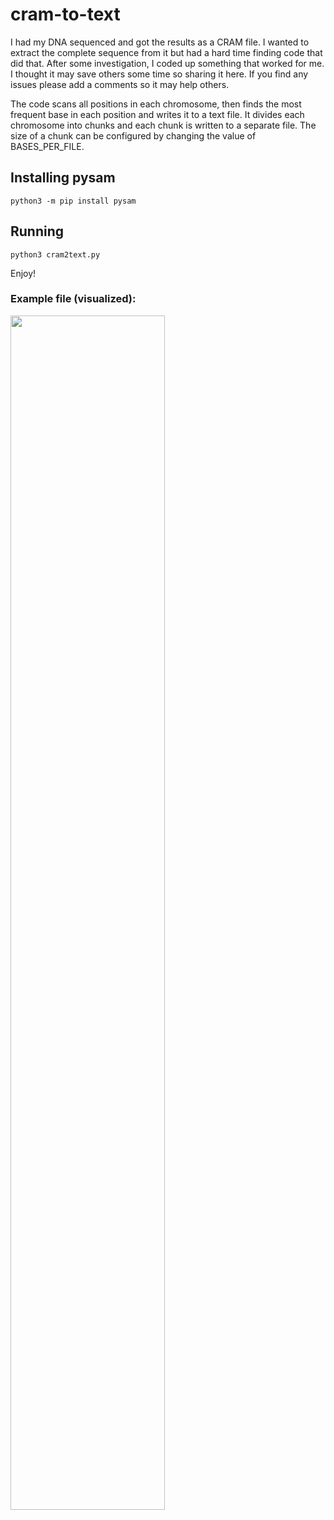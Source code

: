 # cram-to-text
I had my DNA sequenced and got the results as a CRAM file. I wanted to extract the complete sequence from it but had a hard time finding code that did that. After some investigation, I coded up something that worked for me. I thought it may save others some time so sharing it here. If you find any issues please add a comments so it may help others.

The code scans all positions in each chromosome, then finds the most frequent base in each position and writes it to a text file. It divides each chromosome into chunks and each chunk is written to a separate file. The size of a chunk can be configured by changing the value of BASES_PER_FILE.

## Installing pysam
`python3 -m pip install pysam`

## Running
`python3 cram2text.py`

Enjoy!

### Example file (visualized):
<img src="https://github.com/ofermeshi/cram-to-text/assets/10656539/d2a62d03-371f-466f-a5c6-1fc49b1d76e9" width=70% height=70%>
